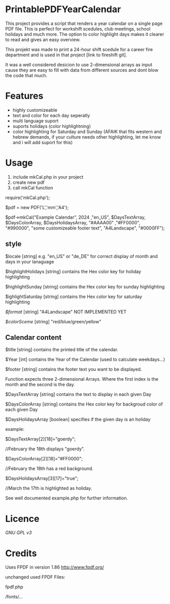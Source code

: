 # PrintablePDFYearCalendar

This project provides a script that renders a year calendar on a single page PDF file. This is perfect for workshift scedules, club meetings, school holidays and much more.
The option to color highlight days makes it clearer to read and gives an easy overview.

This projekt was made to print a 24-hour shift scedule for a career fire department and is used in that project [link to fireshift git].

It was a well considered desicion to use 2-dimensional arrays as input cause they are easy to fill with data from different sources and dont blow the code that much.

# Features

* highly customizeable
* text and color for each day seperatly
* multi language suport
* suports holidays (color highlightning)
* color highlighting for Saturday and Sunday (AFAIK that fits western and hebrew demands, if your culture needs other highlighting, let me know and i will add suport for this)

# Usage

1. include mkCal.php in your project
2. create new pdf
3. call mkCal function
 
require('mkCal.php');

$pdf = new PDF('L','mm','A4');

$pdf->mkCal("Example Calendar", 2024 ,"en_US", $DaysTextArray, $DaysColorArray, $DaysHolidaysArray, "#AAAA00" ,"#FF0000", "#990000", "some customizeable footer text", "A4Landscape", "#0000FF");



## style

$locale [string] e.g. "en_US" or "de_DE" for correct display of month and days in your lanaguage

$highlightHolidays [string] contains the Hex color key for holiday highlighting

$highlightSunday [string] contains the Hex color key for sunday highlighting

$ighlightSaturday [string] contains the Hex color key for saturday highlighting

*$format* [string] "A4Landscape" NOT IMPLEMENTED YET

*$colorSceme* [string] "red/blue/green/yellow"



## Calendar content

$title [string] contains the printed title of the calendar.

$Year [int] contains the Year of the Calendar (used to calculate weekdays...)

$footer [string] contains the footer text you want to be displayed.

Function expects three 2-dimensional Arrays. Where the first index is the month and the second is the day.

$DaysTextArray [string] contains the text to display in each given Day

$DaysColorArray [string] contains the Hex color key for backgroud color of each given Day

$DaysHolidaysArray [boolean] specifies if the given day is an holiday


example: 

$DaysTextArray[2][18]="goerdy";

//February the 18th displays "goerdy".


$DaysColorArray[2][18]="#FF0000";

//February the 18th has a red background.


$DaysHolidaysArray[3][17]="true";

//March the 17th is highlighted as holiday.


See well documented example.php for further information.

# Licence

*GNU GPL v3*

# Credits

Uses FPDF in version 1.86 http://www.fpdf.org/

unchanged used FPDF Files:

fpdf.php

/fonts/...
